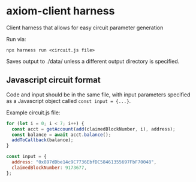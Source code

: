 # axiom-client harness

Client harness that allows for easy circuit parameter generation 

Run via:

```
npx harness run <circuit.js file>
```

Saves output to ./data/ unless a different output directory is specified.

## Javascript circuit format

Code and input should be in the same file, with input parameters specified as a Javascript object called `const input = {...}`. 

Example circuit.js file:

```javascript
for (let i = 0; i < 7; i++) {
  const acct = getAccount(add(claimedBlockNumber, i), address);
  const balance = await acct.balance();
  addToCallback(balance);
}

const input = {
  address: "0x897dDbe14c9C7736EbfDC58461355697FbF70048",
  claimedBlockNumber: 9173677,
};
```